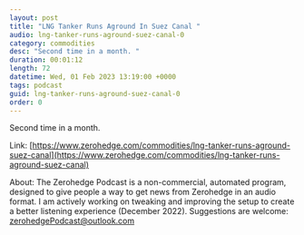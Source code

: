 ```yaml
---
layout: post
title: "LNG Tanker Runs Aground In Suez Canal "
audio: lng-tanker-runs-aground-suez-canal-0
category: commodities
desc: "Second time in a month. "
duration: 00:01:12
length: 72
datetime: Wed, 01 Feb 2023 13:19:00 +0000
tags: podcast
guid: lng-tanker-runs-aground-suez-canal-0
order: 0
---
```

Second time in a month. 

Link: [https://www.zerohedge.com/commodities/lng-tanker-runs-aground-suez-canal](https://www.zerohedge.com/commodities/lng-tanker-runs-aground-suez-canal)

About: The Zerohedge Podcast is a non-commercial, automated program, designed to give people a way to get news from Zerohedge in an audio format.  I am actively working on tweaking and improving the setup to create a better listening experience (December 2022).  Suggestions are welcome: [zerohedgePodcast@outlook.com](mailto:zerohedgePodcast@outlook.com)
